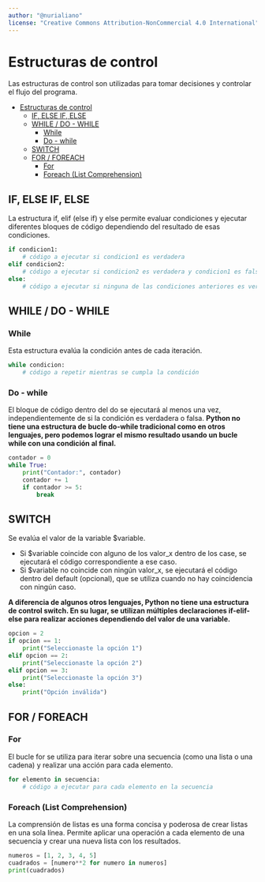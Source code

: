 ```yaml
---
author: "@nurialiano"
license: "Creative Commons Attribution-NonCommercial 4.0 International"
---
```


# Estructuras de control

Las estructuras de control son utilizadas para tomar decisiones y controlar el flujo del programa.

- [Estructuras de control](#estructuras-de-control)
  - [IF, ELSE IF, ELSE](#if-else-if-else)
  - [WHILE / DO - WHILE](#while--do---while)
    - [While](#while)
    - [Do - while](#do---while)
  - [SWITCH](#switch)
  - [FOR / FOREACH](#for--foreach)
    - [For](#for)
    - [Foreach (List Comprehension)](#foreach-list-comprehension)

## IF, ELSE IF, ELSE

La estructura if, elif (else if) y else permite evaluar condiciones y ejecutar diferentes bloques de código dependiendo del resultado de esas condiciones.

~~~py
if condicion1:
    # código a ejecutar si condicion1 es verdadera
elif condicion2:
    # código a ejecutar si condicion2 es verdadera y condicion1 es falsa
else:
    # código a ejecutar si ninguna de las condiciones anteriores es verdadera
~~~

## WHILE / DO - WHILE

### While

Esta estructura evalúa la condición antes de cada iteración.

~~~py
while condicion:
    # código a repetir mientras se cumpla la condición
~~~

### Do - while

El bloque de código dentro del do se ejecutará al menos una vez, independientemente de si la condición es verdadera o falsa.
**Python no tiene una estructura de bucle do-while tradicional como en otros lenguajes, pero podemos lograr el mismo resultado usando un bucle while con una condición al final.**

~~~py
contador = 0
while True:
    print("Contador:", contador)
    contador += 1
    if contador >= 5:
        break
~~~

## SWITCH

Se evalúa el valor de la variable $variable.

- Si $variable coincide con alguno de los valor_x dentro de los case, se ejecutará el código correspondiente a ese caso.
- Si $variable no coincide con ningún valor_x, se ejecutará el código dentro del default (opcional), que se utiliza cuando no hay coincidencia con ningún caso.

**A diferencia de algunos otros lenguajes, Python no tiene una estructura de control switch. En su lugar, se utilizan múltiples declaraciones if-elif-else para realizar acciones dependiendo del valor de una variable.**

~~~py
opcion = 2
if opcion == 1:
    print("Seleccionaste la opción 1")
elif opcion == 2:
    print("Seleccionaste la opción 2")
elif opcion == 3:
    print("Seleccionaste la opción 3")
else:
    print("Opción inválida")
~~~

## FOR / FOREACH

### For

El bucle for se utiliza para iterar sobre una secuencia (como una lista o una cadena) y realizar una acción para cada elemento.

~~~py
for elemento in secuencia:
    # código a ejecutar para cada elemento en la secuencia

~~~

### Foreach (List Comprehension)

La comprensión de listas es una forma concisa y poderosa de crear listas en una sola línea. Permite aplicar una operación a cada elemento de una secuencia y crear una nueva lista con los resultados.

~~~py
numeros = [1, 2, 3, 4, 5]
cuadrados = [numero**2 for numero in numeros]
print(cuadrados)
~~~
